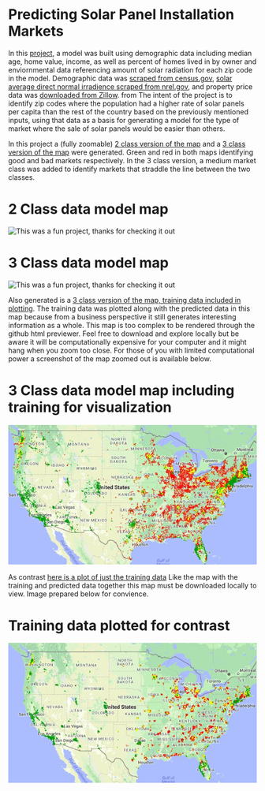 # Predicting Solar Panel Installation Markets

In this [project](Solar%20Project.ipynb), a model was built using demographic data including median age, home value, income, as well as percent of homes lived in by owner and enviornmental data referencing amount of solar radiation for each zip code in the model.  Demographic data was [scraped from census.gov](scrape%20census.gov.py), [solar average direct normal irradience scraped from nrel.gov](Scrape_Nrel_Solar.py), and property price data was [downloaded from Zillow](http://files.zillowstatic.com/research/public/Zip/Zip_Zhvi_Summary_AllHomes.csv).  from The intent of the project is to identify zip codes where the population had a higher rate of solar panels per capita than the rest of the country based on the previously mentioned inputs, using that data as a basis for generating a model for the type of market where the sale of solar panels would be easier than others.

In this project a (fully zoomable) [2 class version of the map](http://htmlpreview.github.io/?https://github.com/gurkpet/Solar-Panel-Market-Modeling/blob/master/2classmarketprediction.html) and a [3 class version of the map](http://htmlpreview.github.io/?https://github.com/gurkpet/Solar-Panel-Market-Modeling/blob/master/3classmarketprediction.html) were generated.  Green and red in both maps identifying good and bad markets respectively.  In the 3 class version, a medium market class was added to identify markets that straddle the line between the two classes.  

# 2 Class data model map
![This was a fun project, thanks for checking it out](2_class_modeled_data.jpg?raw=true "
2_class_modeled_data")

# 3 Class data model map
![This was a fun project, thanks for checking it out](3_class_modeled_data.jpg?raw=true "
3_class_modeled_data")

Also generated is a [3 class version of the map, training data included in plotting](https://github.com/gurkpet/Solar-Panel-Market-Modeling/blob/master/3classmarketpredictionwithtrain.html).  The training data was plotted along with the predicted data in this map because from a business perspective it still generates interesting information as a whole.  This map is too complex to be rendered through the github html previewer.  Feel free to download and explore locally but be aware it will be computationally expensive for your computer and it might hang when you zoom too close.  For those of you with limited computational power a screenshot of the map zoomed out is available below.

# 3 Class data model map including training for visualization
![This was a fun project, thanks for checking it out](Model_with_training_data.jpg?raw=true "3 class version of the map, training data included in plotting")


As contrast [here is a plot of just the training data](https://github.com/gurkpet/Solar-Panel-Market-Modeling/blob/master/3classmarketpredictionalltrain.html)  Like the map with the training and predicted data together this map must be downloaded locally to view.  Image prepared below for convience.

# Training data plotted for contrast
![This was a fun project, thanks for checking it out](Model_just_training_data.jpg?raw=true "3 class version of the map, just the training data in the model")
